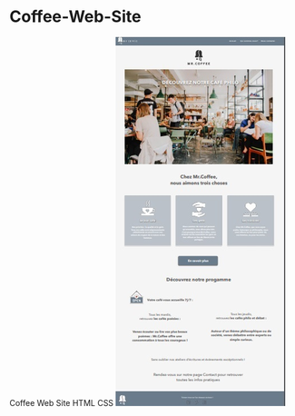 # Coffee-Web-Site
Coffee Web Site 
HTML CSS 
![TCoffee-Web-Site](https://github.com/bharti4/Coffee-Web-Site/blob/master/Coffee%20Website.jpg)
